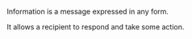 Information is a message expressed in any form.

It allows a recipient to respond and take some action.
